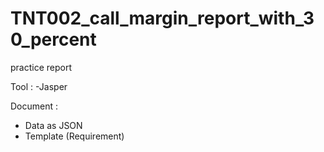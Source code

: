 # TNT002_call_margin_report_with_30_percent
practice report

Tool :
  -Jasper
  
Document :
  - Data as JSON
  - Template (Requirement)
